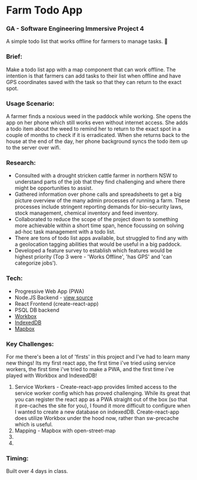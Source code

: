 # Farm Todo App
### GA - Software Engineering Immersive Project 4

A simple todo list that works offline for farmers to manage tasks. 🚜

### Brief:
Make a todo list app with a map component that can work offline. The intention is that farmers can add tasks to their list when offline and have GPS coordinates saved with the task so that they can return to the exact spot.


### Usage Scenario:
 A farmer finds a noxious weed in the paddock while working. She opens the app on her phone which still works even without internet access. She adds a todo item about the weed to remind her to return to the exact spot in a couple of months to check if it is erradicated. When she returns back to the house at the end of the day, her phone background syncs the todo item up to the server over wifi.


### Research:
- Consulted with a drought stricken cattle farmer in northern NSW to understand parts of the job that they find challenging and where there might be opportunities to assist.
- Gathered information over phone calls and spreadsheets to get a big picture overview of the many admin processes of running a farm. These processes include stringent reporting demands for bio-security laws, stock management, chemical inventory and feed inventory.
- Collaborated to reduce the scope of the project down to something more achievable within a short time span, hence focussing on solving ad-hoc task management with a todo list.
- There are tons of todo list apps available, but struggled to find any with a geolocation tagging abilities that would be useful in a big paddock.
- Developed a feature survey to establish which features would be highest priority (Top 3 were - 'Works Offline', 'has GPS' and 'can  categorize jobs').

### Tech:
- Progressive Web App (PWA)
- Node.JS Backend - [view source](https://github.com/oldermcdonald/farmapp-backend)
- React Frontend (create-react-app)
- PSQL DB backend
- [Workbox](https://developers.google.com/web/tools/workbox/ "Workbox")
- [IndexedDB](https://developer.mozilla.org/en-US/docs/Web/API/IndexedDB_API "IndexedDb")
- [Mapbox](https://www.mapbox.com/ "Mapbox")


### Key Challenges:
For me there's been a lot of 'firsts' in this project and I've had to learn many new things! Its my first react app, the first time i've tried using service workers, the first time i've tried to make a PWA, and the first time i've played with Workbox and IndexedDB!
 1. Service Workers - Create-react-app provides limited access to the service worker config which has proved challenging. While its great that you can register the react app as a PWA straight out of the box (so that it pre-caches the site for you), I found it more difficult to configure when I wanted to create a new database on indexedDB. Create-react-app does utilize Workbox under the hood now, rather than sw-precache which is useful.
 2. Mapping - Mapbox with open-street-map
 3. 
 4. 

### Timing:
Built over 4 days in class.
